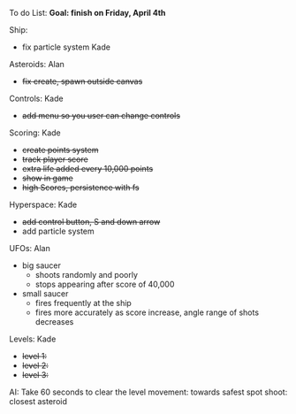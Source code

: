 To do List:
**Goal: finish on Friday, April 4th**

Ship:
  * fix particle system Kade

Asteroids: Alan
  * ~~fix create, spawn outside canvas~~

Controls: Kade
  * ~~add menu so you user can change controls~~

Scoring: Kade
  * ~~create points system~~ 
  * ~~track player score~~
  * ~~extra life added every 10,000 points~~
  * ~~show in game~~
  * ~~high Scores, persistence with fs~~
    
Hyperspace: Kade
  * ~~add control button, S and down arrow~~
  * add particle system

UFOs: Alan
  * big saucer
    * shoots randomly and poorly
    * stops appearing after score of 40,000
  * small saucer
    * fires frequently at the ship
    * fires more accurately as score increase, angle range of shots decreases

Levels: Kade
  * ~~level 1:~~
  * ~~level 2:~~
  * ~~level 3:~~

AI:
  Take 60 seconds to clear the level
  movement: towards safest spot
  shoot: closest asteroid
